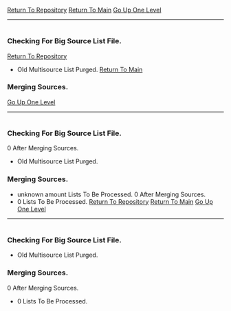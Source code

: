 [Return To Repository](https://github.com/DigitalWarrior/piholeparser/)
[Return To Main](https://github.com/DigitalWarrior/piholeparser/blob/master/RecentRunLogs/Mainlog.md)
[Go Up One Level](https://github.com/DigitalWarrior/piholeparser/blob/master/RecentRunLogs/TopLevelScripts/10-Running-Initial-Tasks.md)
____________________________________
# 
### Checking For Big Source List File.
[Return To Repository](https://github.com/DigitalWarrior/piholeparser/)
* Old Multisource List Purged.
[Return To Main](https://github.com/DigitalWarrior/piholeparser/blob/master/RecentRunLogs/Mainlog.md)
### Merging Sources.
[Go Up One Level](https://github.com/DigitalWarrior/piholeparser/blob/master/RecentRunLogs/TopLevelScripts/10-Running-Initial-Tasks.md)
____________________________________
# 
### Checking For Big Source List File.
0 After Merging Sources.
* Old Multisource List Purged.
### Merging Sources.
* unknown amount Lists To Be Processed.
0 After Merging Sources.
* 0 Lists To Be Processed.
[Return To Repository](https://github.com/DigitalWarrior/piholeparser/)
[Return To Main](https://github.com/DigitalWarrior/piholeparser/blob/master/RecentRunLogs/Mainlog.md)
[Go Up One Level](https://github.com/DigitalWarrior/piholeparser/blob/master/RecentRunLogs/TopLevelScripts/10-Running-Initial-Tasks.md)
____________________________________
# 
### Checking For Big Source List File.
* Old Multisource List Purged.
### Merging Sources.
0 After Merging Sources.
* 0 Lists To Be Processed.
